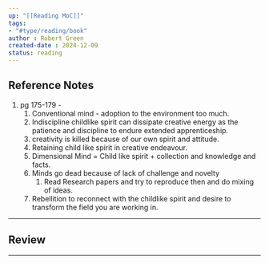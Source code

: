 ```yaml
---
up: "[[Reading MoC]]"
tags:
- "#type/reading/book"
author : Robert Green
created-date : 2024-12-09
status: reading
---
```



## Reference Notes

1. pg 175-179 - 
	1. Conventional mind - adoption to the environment too much.
	2. Indiscipline childlike spirit can dissipate creative energy as the patience and discipline to endure extended apprenticeship. 
	3. creativity is killed because of our own spirit and attitude.
	4. Retaining child like spirit in creative endeavour. 
	5. Dimensional Mind = Child like spirit + collection and knowledge and facts.
	6. Minds go dead because of lack of challenge and novelty
		1. Read Research papers and try to reproduce then and do mixing of ideas.
	7. Rebellition to reconnect with the childlike spirit and desire to transform the field you are working in.

---

## Review


---